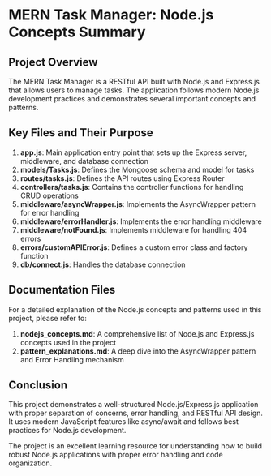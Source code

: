 # MERN Task Manager: Node.js Concepts Summary

## Project Overview

The MERN Task Manager is a RESTful API built with Node.js and Express.js that allows users to manage tasks. The application follows modern Node.js development practices and demonstrates several important concepts and patterns.

## Key Files and Their Purpose

1. **app.js**: Main application entry point that sets up the Express server, middleware, and database connection
2. **models/Tasks.js**: Defines the Mongoose schema and model for tasks
3. **routes/tasks.js**: Defines the API routes using Express Router
4. **controllers/tasks.js**: Contains the controller functions for handling CRUD operations
5. **middleware/asyncWrapper.js**: Implements the AsyncWrapper pattern for error handling
6. **middleware/errorHandler.js**: Implements the error handling middleware
7. **middleware/notFound.js**: Implements middleware for handling 404 errors
8. **errors/customAPIError.js**: Defines a custom error class and factory function
9. **db/connect.js**: Handles the database connection

## Documentation Files

For a detailed explanation of the Node.js concepts and patterns used in this project, please refer to:

1. **nodejs_concepts.md**: A comprehensive list of Node.js and Express.js concepts used in the project
2. **pattern_explanations.md**: A deep dive into the AsyncWrapper pattern and Error Handling mechanism

## Conclusion

This project demonstrates a well-structured Node.js/Express.js application with proper separation of concerns, error handling, and RESTful API design. It uses modern JavaScript features like async/await and follows best practices for Node.js development.

The project is an excellent learning resource for understanding how to build robust Node.js applications with proper error handling and code organization.